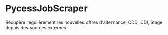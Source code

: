 # PycessJobScraper 
Récupère régulièrement les nouvelles offres d'alternance, CDD, CDI, Stage depuis des sources externes
